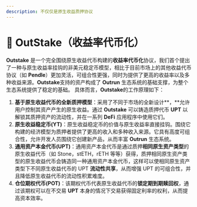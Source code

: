 ```yaml
---
description: 不仅仅是原生收益质押协议
---
```


# 🏦 OutStake（收益率代币化）

**Outstake** 是一个完全围绕原生收益代币构建的**收益率代币化**协议，我们首个提出了一种与原生收益率挂钩的非美元稳定币模型，相比于目前市场上的其他收益代币协议（如 **Pendle**）更加灵活，可组合性更强，同时为提供了更高的收益率以及多种收益来源。**Outstake**支持的资产构成了 **Outrun** 生态系统的基础支撑，为整个生态系统提供了稳定的基础。 具体而言，**Outstake**的工作原理如下：

1. **基于原生收益代币的全新质押模型**：采用了不同于市场的全新设计\*\*，\*\*允许用户控制其资产产生的原生收益。通过 **Outstake** 可以铸造质押代币 **UPT** 以解锁其质押资产的流动性，并在一系列 **DeFi** 应用程序中使用它们。
2. **原生收益稳定币(YT)**：原生收益稳定币的价值与原生收益率直接挂钩。围绕它构建的经济模型为质押者提供了更高的收入和多种收入来源。它具有高度可组合性，允许开发人员围绕它创建新产品，从而丰富 **Outrun** 生态系统。
3. **通用资产本金代币(UPT)**：通用资产本金代币是通过质押**相同原生资产类型**的原生收益代币（如 Stone，stETH，rETH 等等）获得，质押相同原生资产类型的原生收益代币会铸造同一种通用资产本金代币，这样可以使相同原生资产类型下不同原生收益代币的 UPT **流动性共享**，从而增强 UPT 的可组合性，并且降低原生收益代币的流动性积累难度。
4. **仓位期权代币(POT)**：该期权代币代表原生收益代币的**锁定期到期赎回权**，通过该期权可以在不交易 **UPT** 本身的情况下交易获得固定利率的权利，从而提高资本效率。
